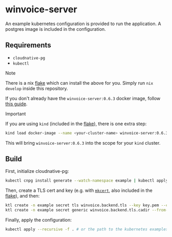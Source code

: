 # winvoice-server

An example kubernetes configuration is provided to run the application. A postgres image is included in the configuration.

## Requirements

* `cloudnative-pg`
* `kubectl`

> [!NOTE]
>
> There is a nix [flake] which can install the above for you. Simply run `nix develop` inside this repository.

If you don't already have the `winvoice-server:0.6.3` docker image, follow [this guide](../README.Docker.md).

> [!IMPORTANT]
>
> If you are using `kind` (included in the [flake]), there is one extra step:
>
> ```sh
> kind load docker-image --name <your-cluster-name> winvoice-server:0.6.3
> ```
>
> This will bring `winvoice-server:0.6.3` into the scope for your `kind` cluster.

## Build

First, initialize cloudnative-pg:

```sh
kubectl cnpg install generate --watch-namespace example | kubectl apply --server-side -f -
```

Then, create a TLS cert and key (e.g. with [`mkcert`](https://github.com/FiloSottile/mkcert), also included in the [flake]), and then:

```sh
ktl create -n example secret tls winvoice.backend.tls --key key.pem --cert cert.pem # the certificates
ktl create -n example secret generic winvoice.backend.tls.cadir --from-file ssl-cadir/ # a CA dir which trusts the certificates
```

Finally, apply the configuration:

```sh
kubectl apply --recursive -f . # or the path to the kubernetes examples
```

[flake]: ../flake.nix

